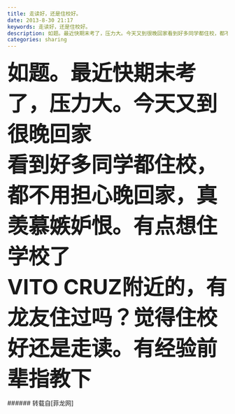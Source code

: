 ```yaml
---
title: 走读好，还是住校好。
date: 2013-8-30 21:17
keywords: 走读好，还是住校好。
description: 如题。最近快期末考了，压力大。今天又到很晚回家看到好多同学都住校，都不用担心晚回家，真羡慕嫉妒恨。有点想住学校了VITO CRUZ附近的，有龙友住过吗？觉得住校好还是走读。有经验前辈指教下
categories: sharing
---
```

<td class="t_f" id="postmessage_40804">

<strong><font size="7">如题。最近快期末考了，压力大。今天又到很晚回家</font></strong><br/>
<strong><font size="7">看到好多同学都住校，都不用担心晚回家，真羡慕嫉妒恨。有点想住学校了</font></strong><br/>
<strong><font size="7">VITO CRUZ附近的，有龙友住过吗？觉得住校好还是走读。有经验前辈指教下</font></strong><br/>
</td>
###### 转载自[菲龙网]